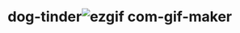 # dog-tinder![ezgif com-gif-maker](https://user-images.githubusercontent.com/99742834/175777815-d544381c-665a-495c-8488-64b126b8469a.gif)
